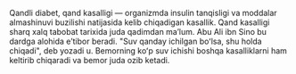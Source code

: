 Qandli diabet, qand kasalligi — organizmda insulin tanqisligi va moddalar almashinuvi buzilishi natijasida kelib chiqadigan kasallik. 
Qand kasalligi sharq xalq tabobat tarixida juda qadimdan maʼlum. 
Abu Ali ibn Sino bu dardga alohida eʼtibor beradi. 
"Suv qanday ichilgan boʻlsa, shu holda chiqadi", deb yozadi u. 
Bemorning koʻp suv ichishi boshqa kasalliklarni ham keltirib chiqaradi va bemor juda ozib ketadi.
